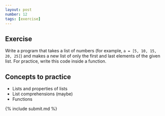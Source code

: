 ```yaml
---
layout: post
number: 12
tags: [exercise]
---
```


## Exercise

Write a program that takes a list of numbers (for example, `a = [5, 10, 15, 20, 25]`) and makes a new list of only the first and last elements of the given list. For practice, write this code inside a function.

## Concepts to practice

* Lists and properties of lists
* List comprehensions (maybe)
* Functions

{% include submit.md %}